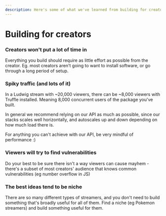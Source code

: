 ```yaml
---
description: Here's some of what we've learned from building for creators
---
```


# Building for creators

### Creators won't put a lot of time in

Everything you build should require as little effort as possible from the creator. Eg. most creators aren't going to want to install software, or go through a long period of setup.

### Spiky traffic (and lots of it)

In a Ludwig stream with \~20,000 viewers, there can be \~8,000 viewers with Truffle installed. Meaning 8,000 concurrent users of the package you've built.

In general we recommend relying on our API as much as possible, since our stacks scales well horizontally, and autoscales up and down depending on how much load there is.

For anything you can't achieve with our API, be very mindful of performance :)

### Viewers will try to find vulnerabilities

Do your best to be sure there isn't a way viewers can cause mayhem - there's a subset of most creators' audience that knows common vulnerabilities (eg number overflow in JS)

### The best ideas tend to be niche

There are so many different types of streamers, and you don't need to build something that's broadly useful for all of them. Find a niche (eg Pokemon streamers) and build something useful for them.
